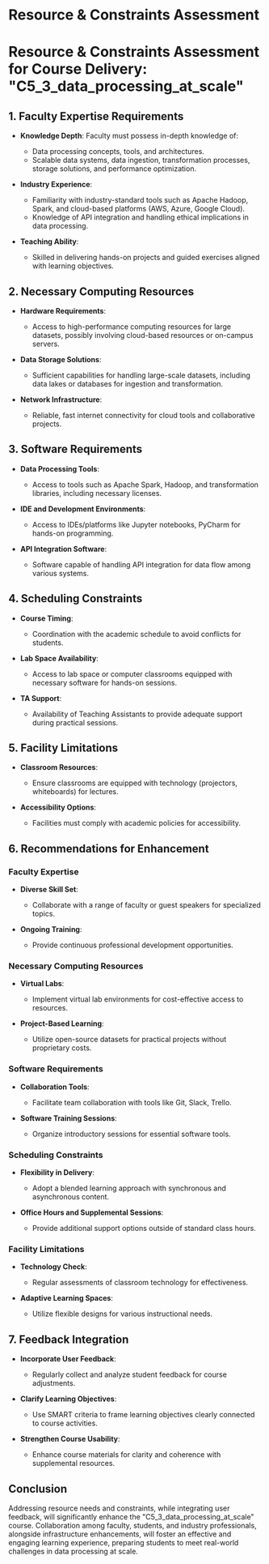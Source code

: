 Resource & Constraints Assessment
=================================

# Resource & Constraints Assessment for Course Delivery: "C5_3_data_processing_at_scale"

## 1. Faculty Expertise Requirements
- **Knowledge Depth**: Faculty must possess in-depth knowledge of:
  - Data processing concepts, tools, and architectures.
  - Scalable data systems, data ingestion, transformation processes, storage solutions, and performance optimization.
  
- **Industry Experience**: 
  - Familiarity with industry-standard tools such as Apache Hadoop, Spark, and cloud-based platforms (AWS, Azure, Google Cloud).
  - Knowledge of API integration and handling ethical implications in data processing.

- **Teaching Ability**: 
  - Skilled in delivering hands-on projects and guided exercises aligned with learning objectives.

## 2. Necessary Computing Resources
- **Hardware Requirements**: 
  - Access to high-performance computing resources for large datasets, possibly involving cloud-based resources or on-campus servers.

- **Data Storage Solutions**: 
  - Sufficient capabilities for handling large-scale datasets, including data lakes or databases for ingestion and transformation.

- **Network Infrastructure**: 
  - Reliable, fast internet connectivity for cloud tools and collaborative projects.

## 3. Software Requirements
- **Data Processing Tools**: 
  - Access to tools such as Apache Spark, Hadoop, and transformation libraries, including necessary licenses.

- **IDE and Development Environments**: 
  - Access to IDEs/platforms like Jupyter notebooks, PyCharm for hands-on programming.

- **API Integration Software**: 
  - Software capable of handling API integration for data flow among various systems.

## 4. Scheduling Constraints
- **Course Timing**: 
  - Coordination with the academic schedule to avoid conflicts for students.

- **Lab Space Availability**: 
  - Access to lab space or computer classrooms equipped with necessary software for hands-on sessions.

- **TA Support**: 
  - Availability of Teaching Assistants to provide adequate support during practical sessions.

## 5. Facility Limitations
- **Classroom Resources**: 
  - Ensure classrooms are equipped with technology (projectors, whiteboards) for lectures.

- **Accessibility Options**: 
  - Facilities must comply with academic policies for accessibility.

## 6. Recommendations for Enhancement
### Faculty Expertise
- **Diverse Skill Set**: 
  - Collaborate with a range of faculty or guest speakers for specialized topics.
  
- **Ongoing Training**: 
  - Provide continuous professional development opportunities.

### Necessary Computing Resources
- **Virtual Labs**: 
  - Implement virtual lab environments for cost-effective access to resources.

- **Project-Based Learning**: 
  - Utilize open-source datasets for practical projects without proprietary costs.

### Software Requirements
- **Collaboration Tools**: 
  - Facilitate team collaboration with tools like Git, Slack, Trello.

- **Software Training Sessions**: 
  - Organize introductory sessions for essential software tools.

### Scheduling Constraints
- **Flexibility in Delivery**: 
  - Adopt a blended learning approach with synchronous and asynchronous content.

- **Office Hours and Supplemental Sessions**: 
  - Provide additional support options outside of standard class hours.

### Facility Limitations
- **Technology Check**: 
  - Regular assessments of classroom technology for effectiveness.

- **Adaptive Learning Spaces**: 
  - Utilize flexible designs for various instructional needs.

## 7. Feedback Integration
- **Incorporate User Feedback**: 
  - Regularly collect and analyze student feedback for course adjustments.

- **Clarify Learning Objectives**: 
  - Use SMART criteria to frame learning objectives clearly connected to course activities.

- **Strengthen Course Usability**: 
  - Enhance course materials for clarity and coherence with supplemental resources.

## Conclusion
Addressing resource needs and constraints, while integrating user feedback, will significantly enhance the "C5_3_data_processing_at_scale" course. Collaboration among faculty, students, and industry professionals, alongside infrastructure enhancements, will foster an effective and engaging learning experience, preparing students to meet real-world challenges in data processing at scale.